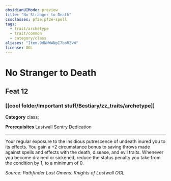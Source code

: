 ```yaml
---
obsidianUIMode: preview
title: "No Stranger to Death"
cssclasses: pf2e,pf2e-spell
tags:
  - trait/archetype
  - trait/common
  - category/class
aliases: "Item.9dNNWANpI7boRZvW"
license: OGL
---
```

# No Stranger to Death
## Feat 12
### [[cool folder/Important stuff/Bestiary/zz_traits/archetype]]

**Category** class; 



**Prerequisites** Lastwall Sentry Dedication
* * *
Your regular exposure to the insidious putrescence of undeath inured you to its effects. You gain a +2 circumstance bonus to saving throws made against spells and effects with the death, disease, and evil traits. Whenever you become drained or sickened, reduce the status penalty you take from the condition by 1, to a minimum of 0.

*Source: Pathfinder Lost Omens: Knights of Lastwall*
*OGL*